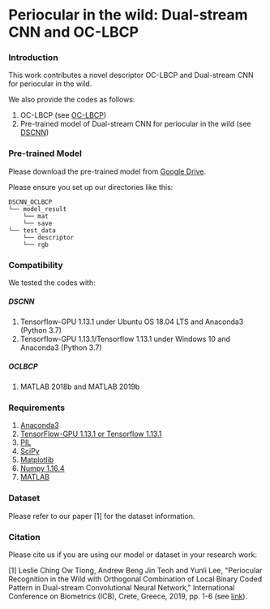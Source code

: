 # Periocular in the wild: Dual-stream CNN and OC-LBCP


### Introduction
This work contributes a novel descriptor OC-LBCP and Dual-stream CNN for periocular in the wild.

We also provide the codes as follows:
  1) OC-LBCP (see [OC-LBCP](https://github.com/tiongleslie/DSCNN_OCLBCP/tree/master/OC-LBCP))
  2) Pre-trained model of Dual-stream CNN for periocular in the wild (see [DSCNN](https://github.com/tiongleslie/DSCNN_OCLBCP/tree/master/DSCNN))



### Pre-trained Model
Please download the pre-trained model from [Google Drive](https://drive.google.com/drive/folders/1ktAxZYLMIRLjVQw6h89Er42XjfLvtRJ6?usp=sharing).

Please ensure you set up our directories like this:
```
DSCNN_OCLBCP
└── model_result
    └── mat
    └── save
└── test_data
    └── descriptor
    └── rgb
```



### Compatibility
We tested the codes with:

##### DSCNN
  1) Tensorflow-GPU 1.13.1 under Ubuntu OS 18.04 LTS and Anaconda3 (Python 3.7)
  2) Tensorflow-GPU 1.13.1/Tensorflow 1.13.1 under Windows 10 and Anaconda3 (Python 3.7)
  
##### OCLBCP
  1) MATLAB 2018b and MATLAB 2019b



### Requirements
  1) [Anaconda3](https://www.anaconda.com/distribution/#download-section)
  2) [TensorFlow-GPU 1.13.1 or Tensorflow 1.13.1](https://www.tensorflow.org/install/pip)
  3) [PIL](https://anaconda.org/anaconda/pillow)
  4) [SciPy](https://anaconda.org/anaconda/scipy)
  5) [Matplotlib](https://anaconda.org/conda-forge/matplotlib)
  6) [Numpy 1.16.4](https://pypi.org/project/numpy/1.16.4/)
  7) [MATLAB](https://uk.mathworks.com/products/matlab.html)



### Dataset
Please refer to our paper [1] for the dataset information.



### Citation
Please cite us if you are using our model or dataset in your research work: <br />


  [1] Leslie Ching Ow Tiong, Andrew Beng Jin Teoh and Yunli Lee, "Periocular Recognition in the Wild with Orthogonal Combination of Local Binary Coded Pattern in Dual-stream Convolutional Neural Network," International Conference on Biometrics (ICB), Crete, Greece, 2019, pp. 1-6 (see [link](https://ieeexplore.ieee.org/document/8987278)).
